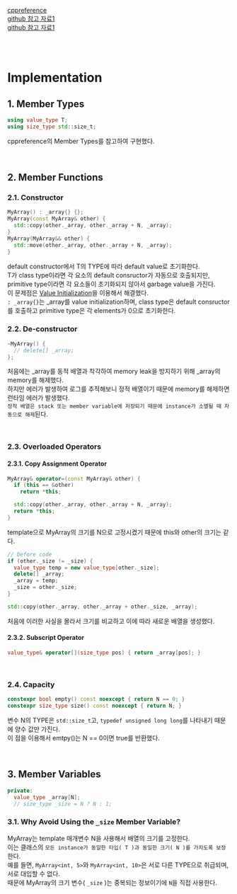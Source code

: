 [ cppreference ](https://en.cppreference.com/w/cpp/container/array)   
[ github 참고 자료1 ](https://github.com/ardipazij/s21_containers/blob/main/src/array/array.h)   
[ github 참고 자료1 ](https://github.com/Creris/cpp_array/blob/master/Array.hpp)   

<br><br>

# Implementation

## 1. Member Types
```cpp
using value_type T;
using size_type std::size_t;
```
cppreference의 Member Types를 참고하여 구현했다.   

<br>

## 2. Member Functions
### 2.1. Constructor
```cpp
MyArray() : _array{} {};
MyArray(const MyArray& other) {
  std::copy(other._array, other._array + N, _array);
}
MyArray(MyArray&& other) {
  std::move(other._array, other._array + N, _array);
}
```
default constructor에서 T의 TYPE에 따라 default value로 초기화한다.   
T가 class type이라면 각 요소의 default consructor가 자동으로 호출되지만, primitive type이라면 각 요소들이 초기화되지 않아서 garbage value을 가진다.   
이 문제점은 [Value Initialization](/Concept/ValueInitialization.md)을 이용해서 해결했다.   
`: _array{}`는 _array를 value initialization하며, class type은 default consructor를 호출하고 primitive type은 각 elements가 0으로 초기화한다.   



### 2.2. De-constructor
```cpp
~MyArray() {
  // delete[] _array;
};
```
처음에는 _array를 동적 배열과 착각하여 memory leak을 방지하기 위해 _array의 memory를 해제했다.   
하지만 에러가 발생하여 로그를 추적해보니 정적 배열이기 때문에 memory를 해제하면 런타임 에러가 발생했다.   
`정적 배열은 stack 또는 member variable에 저장되기 때문에 instance가 소멸될 때 자동으로 해제`된다.   

<br>

### 2.3. Overloaded Operators
#### 2.3.1. Copy Assignment Operator
```cpp
MyArray& operator=(const MyArray& other) {
  if (this == &other)
    return *this;

  std::copy(other._array, other._array + N, _array);
  return *this;
}
```
template으로 MyArray의 크기를 N으로 고정시켰기 때문에 this와 other의 크기는 같다.   
```cpp
// before code
if (other._size != _size) {
  value_type temp = new value_type[other._size];
  delete[] _array;
  _array = temp;
  _size = other._size;
}

std::copy(other._array, other._array + other._size, _array);
```
처음에 이러한 사실을 몰라서 크기를 비교하고 이에 따라 새로운 배열을 생성했다.   

#### 2.3.2. Subscript Operator
```cpp
value_type& operator[](size_type pos) { return _array[pos]; }
```

<br>

### 2.4. Capacity
```cpp
constexpr bool empty() const noexcept { return N == 0; }
constexpr size_type size() const noexcept { return N; }
```
변수 N의 TYPE은 `std::size_t`고, `typedef unsigned long long`를 나타내기 때문에 양수 값만 가진다.   
이 점을 이용해서 emtpy()는 N == 0이면 true를 반환했다.   

<br>

## 3. Member Variables
```cpp
private:
  value_type _array[N];
  // size_type _size = N ? N : 1;
```
### 3.1. Why Avoid Using the `_size` Member Variable?
MyArray는 template 매개변수 N을 사용해서 배열의 크기를 고정한다.   
이는 클래스의 `모든 instance가 동일한 타입( T )과 동일한 크기( N )를 가지도록 보장`한다.   
예를 들면, `MyArray<int, 5>`와 `MyArray<int, 10>`은 서로 다른 TYPE으로 취급되며, 서로 대입할 수 없다.   
때문에 MyArray의 크기 변수( `_size` )는 중복되는 정보이기에 `N`을 직접 사용한다.   